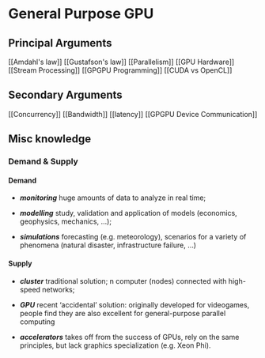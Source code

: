 # General Purpose GPU
## Principal Arguments
[[Amdahl's law]]
[[Gustafson's law]]
[[Parallelism]]
[[GPU Hardware]]
[[Stream Processing]]
[[GPGPU Programming]]
[[CUDA vs OpenCL]]
## Secondary Arguments
[[Concurrency]]
[[Bandwidth]]
[[latency]]
[[GPGPU Device Communication]]
## Misc knowledge
### Demand & Supply
#### Demand
- ***monitoring***
  huge amounts of data to analyze in real time;

- ***modelling***
  study, validation and application of models (economics, geophysics, mechanics, …);

- ***simulations***
  forecasting (e.g. meteorology), scenarios for a variety of phenomena (natural disaster, infrastructure failure, …)
#### Supply
- ***cluster***
  traditional solution; n computer (nodes) connected with high-speed networks;

- ***GPU***
  recent ‘accidental’ solution: originally developed for videogames, people find they are also excellent for general-purpose parallel computing

- ***accelerators***
  takes off from the success of GPUs, rely on the same principles, but lack graphics specialization (e.g. Xeon Phi).
